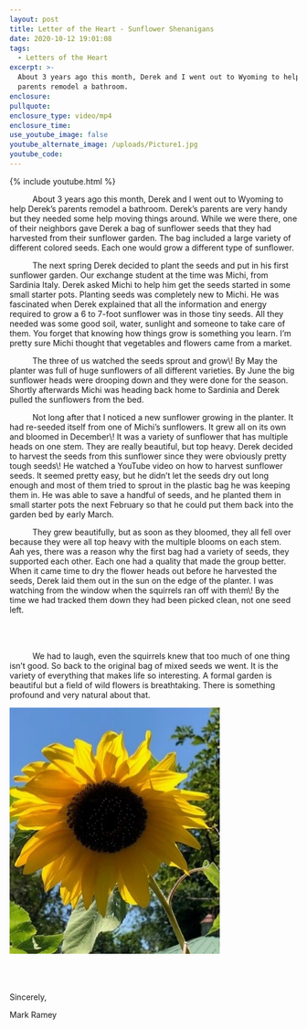```yaml
---
layout: post
title: Letter of the Heart - Sunflower Shenanigans
date: 2020-10-12 19:01:08
tags:
  - Letters of the Heart
excerpt: >-
  About 3 years ago this month, Derek and I went out to Wyoming to help Derek's
  parents remodel a bathroom.
enclosure:
pullquote:
enclosure_type: video/mp4
enclosure_time:
use_youtube_image: false
youtube_alternate_image: /uploads/Picture1.jpg
youtube_code:
---
```


{% include youtube.html %}

<p style="text-indent: 40px;">About 3 years ago this month, Derek and I went out to Wyoming to help Derek’s parents remodel a bathroom. Derek’s parents are very handy but they needed some help moving things around. While we were there, one of their neighbors gave Derek a bag of sunflower seeds that they had harvested from their sunflower garden. The bag included a large variety of different colored seeds. Each one would grow a different type of sunflower. </p>

<p style="text-indent: 40px;">The next spring Derek decided to plant the seeds and put in his first sunflower garden. Our exchange student at the time was Michi, from Sardinia Italy. Derek asked Michi to help him get the seeds started in some small starter pots. Planting seeds was completely new to Michi. He was fascinated when Derek explained that all the information and energy required to grow a 6 to 7-foot sunflower was in those tiny seeds. All they needed was some good soil, water, sunlight and someone to take care of them. You forget that knowing how things grow is something you learn. I’m pretty sure Michi thought that vegetables and flowers came from a market. </p>

<p style="text-indent: 40px;">The three of us watched the seeds sprout and grow\! By May the planter was full of huge sunflowers of all different varieties. By June the big sunflower heads were drooping down and they were done for the season. Shortly afterwards Michi was heading back home to Sardinia and Derek pulled the sunflowers from the bed.</p>

<p style="text-indent: 40px;">Not long after that I noticed a new sunflower growing in the planter. It had re-seeded itself from one of Michi’s sunflowers. It grew all on its own and bloomed in December\! It was a variety of sunflower that has multiple heads on one stem. They are really beautiful, but top heavy. Derek decided to harvest the seeds from this sunflower since they were obviously pretty tough seeds\! He watched a YouTube video on how to harvest sunflower seeds. It seemed pretty easy, but he didn’t let the seeds dry out long enough and most of them tried to sprout in the plastic bag he was keeping them in. He was able to save a handful of seeds, and he planted them in small starter pots the next February so that he could put them back into the garden bed by early March. </p>

<p style="text-indent: 40px;">They grew beautifully, but as soon as they bloomed, they all fell over because they were all top heavy with the multiple blooms on each stem. Aah yes, there was a reason why the first bag had a variety of seeds, they supported each other. Each one had a quality that made the group better. When it came time to dry the flower heads out before he harvested the seeds, Derek laid them out in the sun on the edge of the planter. I was watching from the window when the squirrels ran off with them\! By the time we had tracked them down they had been picked clean, not one seed left. </p>

<div class="row" style="margin: 4rem 0;">
  <div class="col-sm-8">
    <p style="text-indent: 40px;">We had to laugh, even the squirrels knew that too much of one thing isn’t good. So back to the original bag of mixed seeds we went. It is the variety of everything that makes life so interesting. A formal garden is beautiful but a field of wild flowers is breathtaking. There is something profound and very natural about that. </p>
  </div>
  <div class="col-sm-4">
    <img src="/uploads/Picture1.jpg" max-width-"100%">
  </div>
</div>

Sincerely,

Mark Ramey